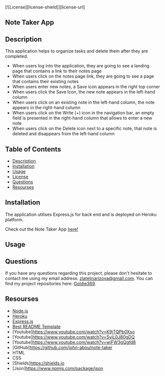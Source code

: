 [![License][license-shield]][license-url]


## Note Taker App

## Description

This application helps to organize tasks and delete them after they are completed. 

- When users log into the application, they are going to see a landing page that contains a link to their notes page
- When users click on the notes page link, they are going to see a page that contains their existing notes
- When users enter new notes, a Save icon appears in the right top corner
- When users click the Save Icon, the new note appears in the left-hand column
- When users click on an existing note in the left-hand column, the note appears in the right-hand column
- When users click on the Write (+) icon in the navigation bar, an empty field is presented in the right-hand column that allows to enter a new note
- When users click on the Delete icon next to a specific note, that note is deleted and disappears from the left-hand column

## Table of Contents

  <ul>
    <li>
      <a href="#description">Description</a>
    </li>
    <li>
      <a href="#installation">Installation</a>
    </li>
    <li>
      <a href="#demo">Usage</a>
    </li>
    <li>
        <a href="#license">License</a>
    </li>
    <li>
        <a href="#questions">Questions</a>
    </li>
    <li>
        <a href="#resourses">Resourses</a>
    </li>
  </ul>

  ## Installation

 The application utilises Express.js for back end and is deployed on Heroku platform.

Check out the Note Taker App [here!](https://goldie-note-taker.herokuapp.com/)

## Usage

## Questions

If you have any questions regarding this project, please don't hesitate to contact me using my email address: zlatelinarizova@gmail.com. You can find my project repositories here: [Goldie369](https://github.com/Goldie369).


## Resourses
- [Node.js](https://nodejs.org/en/)
- [Heroku](https://devcenter.heroku.com/)
- [Express.js](https://emojipedia.org/)
- [Best README Template](https://github.com/othneildrew/Best-README-Template/blob/master/README.md)
- [Youtube]https://www.youtube.com/watch?v=K9jTQPb0Xso
- [Youtube]https://www.youtube.com/watch?v=SyiL0J80gDQ
- [Youtube]https://www.youtube.com/watch?v=wiFW3gQgfd8
- [GitHub]https://github.com/john-abou/note-taker
- HTML
- CSS
- [Shields]https://shields.io
- [Json]https://www.npmjs.com/package/json




